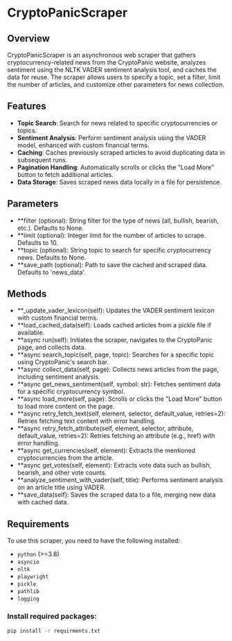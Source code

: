 # CryptoPanicScraper

## Overview
CryptoPanicScraper is an asynchronous web scraper that gathers cryptocurrency-related news from the CryptoPanic website, analyzes sentiment using the NLTK VADER sentiment analysis tool, and caches the data for reuse. The scraper allows users to specify a topic, set a filter, limit the number of articles, and customize other parameters for news collection.

## Features

- **Topic Search**: Search for news related to specific cryptocurrencies or topics.
- **Sentiment Analysis**: Perform sentiment analysis using the VADER model, enhanced with custom financial terms.
- **Caching**: Caches previously scraped articles to avoid duplicating data in subsequent runs.
- **Pagination Handling**: Automatically scrolls or clicks the "Load More" button to fetch additional articles.
- **Data Storage**: Saves scraped news data locally in a file for persistence.


## Parameters
- **filter (optional): String filter for the type of news (all, bullish, bearish, etc.). Defaults to None.
- **limit (optional): Integer limit for the number of articles to scrape. Defaults to 10.
- **topic (optional): String topic to search for specific cryptocurrency news. Defaults to None.
- **save_path (optional): Path to save the cached and scraped data. Defaults to 'news_data'.

## Methods
- **_update_vader_lexicon(self): Updates the VADER sentiment lexicon with custom financial terms.
- **load_cached_data(self): Loads cached articles from a pickle file if available.
- **async run(self): Initiates the scraper, navigates to the CryptoPanic page, and collects data.
- **async search_topic(self, page, topic): Searches for a specific topic using CryptoPanic's search bar.
- **async collect_data(self, page): Collects news articles from the page, including sentiment analysis.
- **async get_news_sentiment(self, symbol: str): Fetches sentiment data for a specific cryptocurrency symbol.
- **async load_more(self, page): Scrolls or clicks the "Load More" button to load more content on the page.
- **async retry_fetch_text(self, element, selector, default_value, retries=2): Retries fetching text content with error handling.
- **async retry_fetch_attribute(self, element, selector, attribute, default_value, retries=2): Retries fetching an attribute (e.g., href) with error handling.
- **async get_currencies(self, element): Extracts the mentioned cryptocurrencies from the article.
- **async get_votes(self, element): Extracts vote data such as bullish, bearish, and other vote counts.
- **analyze_sentiment_with_vader(self, title): Performs sentiment analysis on an article title using VADER.
- **save_data(self): Saves the scraped data to a file, merging new data with cached data.

## Requirements

To use this scraper, you need to have the following installed:

- `python` (>=3.8)
- `asyncio`
- `nltk`
- `playwright`
- `pickle`
- `pathlib`
- `logging`

### Install required packages:

```bash
pip install -r requirments.txt
